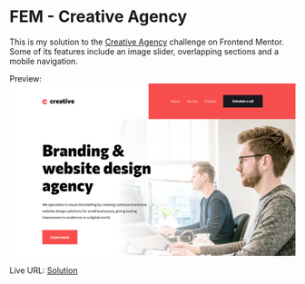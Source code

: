 # FEM - Creative Agency

This is my solution to the [Creative Agency](https://www.frontendmentor.io/challenges/creative-agency-singlepage-site-Pq6V3I2RM) challenge on Frontend Mentor. Some of its features include an image slider, overlapping sections and a mobile navigation.

Preview: 
![Creative Agency](./assets/fem_creative_agency.png)

Live URL: [Solution](https://kalrog-dev.github.io/fem_creative_agency_single-page_site/)